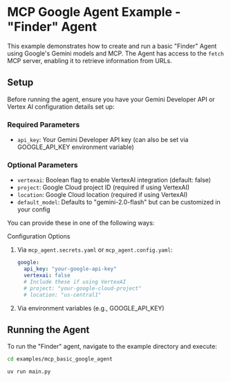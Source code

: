 # MCP Google Agent Example - "Finder" Agent

This example demonstrates how to create and run a basic "Finder" Agent using Google's Gemini models and MCP. The Agent has access to the `fetch` MCP server, enabling it to retrieve information from URLs.

## Setup

Before running the agent, ensure you have your Gemini Developer API or Vertex AI configuration details set up:

### Required Parameters
- `api_key`: Your Gemini Developer API key (can also be set via GOOGLE_API_KEY environment variable)

### Optional Parameters
- `vertexai`: Boolean flag to enable VertexAI integration (default: false)
- `project`: Google Cloud project ID (required if using VertexAI)
- `location`: Google Cloud location (required if using VertexAI)
- `default_model`: Defaults to "gemini-2.0-flash" but can be customized in your config

You can provide these in one of the following ways:

Configuration Options
1. Via `mcp_agent.secrets.yaml` or `mcp_agent.config.yaml`:
   ```yaml
   google:
     api_key: "your-google-api-key"
     vertexai: false
     # Include these if using VertexAI
     # project: "your-google-cloud-project"
     # location: "us-central1"
   ```
2. Via environment variables (e.g., GOOGLE_API_KEY)

## Running the Agent

To run the "Finder" agent, navigate to the example directory and execute:

```bash
cd examples/mcp_basic_google_agent

uv run main.py
```